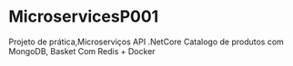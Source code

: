 # MicroservicesP001
Projeto de prática,Microserviços API .NetCore Catalogo de produtos com MongoDB, Basket Com Redis + Docker
